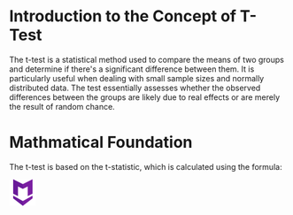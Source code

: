 # Introduction to the Concept of T-Test

The t-test is a statistical method used to compare the means of two groups and determine if there's a significant difference between them. 
It is particularly useful when dealing with small sample sizes and normally distributed data.
The test essentially assesses whether the observed differences between the groups are likely due to real effects or are merely the result of random chance.

# Mathmatical Foundation

The t-test is based on the t-statistic, which is calculated using the formula:


![alt text](https://github.com/adam-p/markdown-here/raw/master/src/common/images/icon48.png "Logo Title Text 1")
